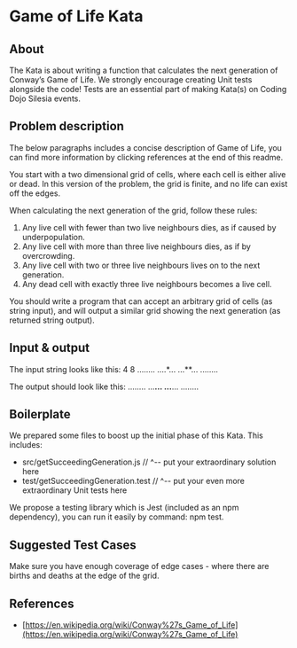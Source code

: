 # Game of Life Kata 

## About

The Kata is about writing a function that calculates 
the next generation of Conway’s Game of Life.
We strongly encourage creating Unit tests alongside
the code! Tests are an essential part of making Kata(s)
on Coding Dojo Silesia events.

## Problem description

The below paragraphs includes a concise description
of Game of Life, you can find more information
by clicking references at the end of this readme.

You start with a two dimensional grid of cells, where
each cell is either alive or dead. In this version of
the problem, the grid is finite, and no life can exist
off the edges.

When calculating the next generation of the grid, follow
these rules:

1. Any live cell with fewer than two live neighbours dies, as if caused by underpopulation.
2. Any live cell with more than three live neighbours dies, as if by overcrowding.
3. Any live cell with two or three live neighbours lives on to the next generation.
4. Any dead cell with exactly three live neighbours becomes a live cell.

You should write a program that can accept an arbitrary
grid of cells (as string input), and will output a similar grid
showing the next generation (as returned string output).

## Input & output

The input string looks like this:
4 8
........
....*...
...**...
........

The output should look like this:
........
...**...
...**...
........

## Boilerplate

We prepared some files to boost up the initial phase of
this Kata. This includes:
- src/getSucceedingGeneration.js
// ^-- put your extraordinary solution here
- test/getSucceedingGeneration.test
// ^-- put your even more extraordinary Unit tests here

We propose a testing library which is Jest (included as an npm
dependency), you can run it easily by command: npm test.

## Suggested Test Cases

Make sure you have enough coverage of edge cases - where
there are births and deaths at the edge of the grid.

## References

- [https://en.wikipedia.org/wiki/Conway%27s_Game_of_Life](https://en.wikipedia.org/wiki/Conway%27s_Game_of_Life)
